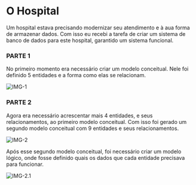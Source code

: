 # O Hospital 
Um hospital estava precisando modernizar seu atendimento e à aua forma de armazenar dados. Com isso eu recebi a tarefa de criar um sistema de banco de dados para este hospital, garantido um sistema funcional.


### PARTE 1
No primeiro momento era necessário criar um modelo conceitual. Nele foi definido 5 entidades e a forma como elas se relacionam.

![IMG-1](https://github.com/RafaelLima07/PROA-Banco_de_Dados-Hospital/blob/main/assets/Modelo-Conceitual_1.png)


### PARTE 2
Agora era necessário acrescentar mais 4 entidades, e seus relacionamentos, ao primeiro modelo conceitual. Com isso foi gerado um segundo modelo conceitual com 9 entidades e seus relacionamentos.

![IMG-2](https://github.com/RafaelLima07/PROA-Banco_de_Dados-Hospital/blob/main/assets/Modelo-Conceitual_2.png)

Após esse segundo modelo conceitual, foi necessário criar um modelo lógico, onde fosse definido quais os dados que cada entidade precisava para funcionar. 

![IMG-2.1](https://github.com/RafaelLima07/PROA-Banco_de_Dados-Hospital/blob/main/assets/Modelo-Logico.png)
